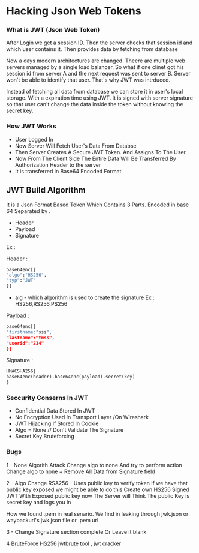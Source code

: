 # Hacking Json Web Tokens

### What is JWT (Json Web Token)

After Login we get a session ID. Then the server checks that session id and which user contains it.
Then provides data by fetching from database

Now a days modern architectures are changed. Theere are multiple web servers managed by a 
single load balancer. So what if one clinet got his session id from server A
and the next request was sent to server B. Server won't be able to identify that user.
That's why JWT was intrduced.

Instead of fetching all data from database we can store it in user's local storage.
With a expiration time using JWT. It is signed with server signature so that user can't change the data inside the token without knowing the secret key.


### How JWT Works
- User Logged In 
- Now Server Will Fetch User's Data From Databse
- Then Server Creates A Secure JWT Token. And Assigns To The User.
- Now From The Client Side The Entire Data Will Be Transferred By Authorization Header to the server
- It is transferred in Base64 Encoded Format

## JWT Build Algorithm

It is a Json Format Based Token Which Contains 3 Parts. 
Encoded in base 64 Separated by .
- Header
- Payload
- Signature

Ex : 

Header : 
```python
base64enc[{
"algo":"HS256",
"typ":"JWT"
}]
```
- alg - which algorithm is used to create the signature Ex : HS256,RS256,PS256

Payload :
```python
base64enc[{
"firstname:"sss",
"lastname":"tmss",
"userid":"234"
}] 
```

Signature : 
```python
HMACSHA256{
base64enc(header).base64enc(payload).secret(key)
}
```

### Seccurity Conserns In JWT

- Confidential Data Stored In JWT
- No Encryption Used In Transport Layer /On Wireshark 
- JWT Hijacking If Stored In Cookie
- Algo = None // Don't Validate The Signature
- Secret Key Bruteforcing


### Bugs
1 - None Algorith Attack
Change algo to none 
And try to perform action
Change algo to none + Remove All Data from Signature field

2 - Algo Change
RSA256 - Uses public key to verify token if we have that public key exposed we might be able to do this
Create own HS256 Signed JWT With Exposed public key
now The Server will Think The public Key is secret key and logs you in

How we found .pem in real senario. We find in leaking through jwk.json
or waybackurl's jwk.json file or .pem url

3 - Change Signature section complete 
Or Leave it blank

4 BruteForce HS256 
jwtbrute tool , jwt cracker


